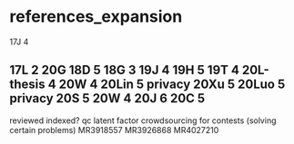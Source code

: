 # references_expansion
17J 4

17L 2 20G
18D 5
18G 3
19J 4
19H 5
19T 4
20L-thesis 4
20W 4
20Lin 5 privacy
20Xu 5
20Luo 5 privacy
20S 5
20W 4
20J 6
20C 5
-----
reviewed indexed?
qc
latent factor
crowdsourcing for contests (solving  certain problems) MR3918557 MR3926868 MR4027210
